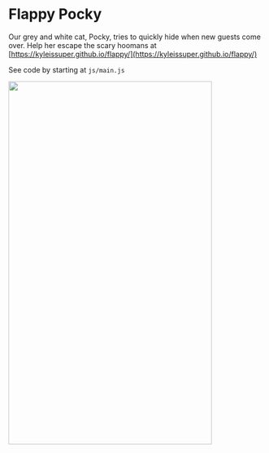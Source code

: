 # Flappy Pocky

Our grey and white cat, Pocky, tries to quickly hide when new guests come over. Help her escape the scary hoomans at [https://kyleissuper.github.io/flappy/](https://kyleissuper.github.io/flappy/)

See code by starting at `js/main.js`

<img src="https://raw.githubusercontent.com/kyleissuper/flappy/master/img/demo.gif" width="400" height="713">
